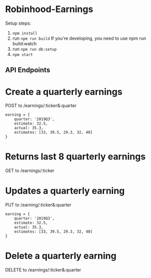 # Robinhood-Earnings

Setup steps:
1. `npm install`
2. run `npm run build`
If you're developing, you need to use npm run build:watch
3. run `npm run db:setup`
4. `npm start`


## API Endpoints

# Create a quarterly earnings
POST to /earnings/:ticker&:quarter

```
earning = {
    quarter: '2019Q3',
    estimate: 32.5,
    actual: 35.3,
    estimates: [33, 39.5, 29.3, 32, 40]
}
```

# Returns last 8 quarterly earnings
GET to /earnings/:ticker

# Updates a quarterly earning
PUT to /earning/:ticker&:quarter

```
earning = {
    quarter: '2019Q3',
    estimate: 32.5,
    actual: 35.3,
    estimates: [33, 39.5, 29.3, 32, 40]
}
```

# Delete a quarterly earning
DELETE to /earnings/:ticker&:quarter